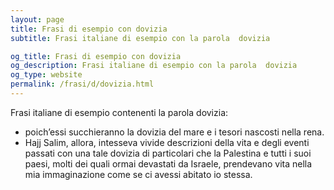 ```yaml
---
layout: page
title: Frasi di esempio con dovizia 
subtitle: Frasi italiane di esempio con la parola  dovizia

og_title: Frasi di esempio con dovizia 
og_description: Frasi italiane di esempio con la parola  dovizia
og_type: website
permalink: /frasi/d/dovizia.html
---
```


Frasi italiane di esempio contenenti la parola dovizia:


- poich’essi succhieranno la dovizia del mare e i tesori nascosti nella rena.
- Hajj Salim, allora, intesseva vivide descrizioni della vita e degli eventi passati con una tale dovizia di particolari che la Palestina e tutti i suoi paesi, molti dei quali ormai devastati da Israele, prendevano vita nella mia immaginazione come se ci avessi abitato io stessa.
